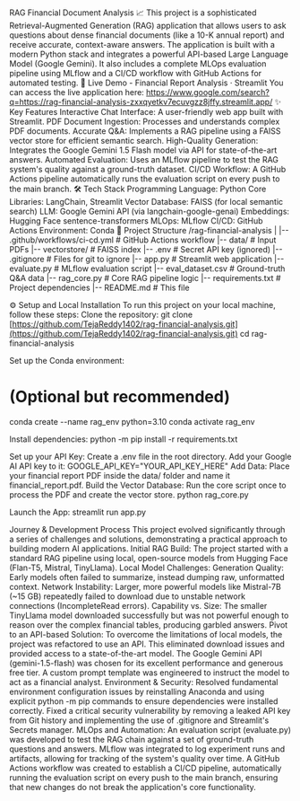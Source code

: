 RAG Financial Document Analysis 📈
This project is a sophisticated Retrieval-Augmented Generation (RAG) application that allows users to ask questions about dense financial documents (like a 10-K annual report) and receive accurate, context-aware answers.
The application is built with a modern Python stack and integrates a powerful API-based Large Language Model (Google Gemini). It also includes a complete MLOps evaluation pipeline using MLflow and a CI/CD workflow with GitHub Actions for automated testing.
🚀 Live Demo - Financial Report Analysis · Streamlit
You can access the live application here: https://www.google.com/search?q=https://rag-financial-analysis-zxxqyetkv7ecuvgzz8jffy.streamlit.app/
✨ Key Features
Interactive Chat Interface: A user-friendly web app built with Streamlit.
PDF Document Ingestion: Processes and understands complex PDF documents.
Accurate Q&A: Implements a RAG pipeline using a FAISS vector store for efficient semantic search.
High-Quality Generation: Integrates the Google Gemini 1.5 Flash model via API for state-of-the-art answers.
Automated Evaluation: Uses an MLflow pipeline to test the RAG system's quality against a ground-truth dataset.
CI/CD Workflow: A GitHub Actions pipeline automatically runs the evaluation script on every push to the main branch.
🛠️ Tech Stack
Programming Language: Python
Core Libraries: LangChain, Streamlit
Vector Database: FAISS (for local semantic search)
LLM: Google Gemini API (via langchain-google-genai)
Embeddings: Hugging Face sentence-transformers
MLOps: MLflow
CI/CD: GitHub Actions
Environment: Conda
📂 Project Structure
/rag-financial-analysis
|
|-- .github/workflows/ci-cd.yml # GitHub Actions workflow
|-- data/                       # Input PDFs
|-- vectorstore/                # FAISS index
|-- .env                        # Secret API key (ignored)
|-- .gitignore                  # Files for git to ignore
|-- app.py                      # Streamlit web application
|-- evaluate.py                 # MLflow evaluation script
|-- eval_dataset.csv            # Ground-truth Q&A data
|-- rag_core.py                 # Core RAG pipeline logic
|-- requirements.txt            # Project dependencies
|-- README.md                   # This file


⚙️ Setup and Local Installation
To run this project on your local machine, follow these steps:
Clone the repository:
git clone [https://github.com/TejaReddy1402/rag-financial-analysis.git](https://github.com/TejaReddy1402/rag-financial-analysis.git)
cd rag-financial-analysis


Set up the Conda environment:
# (Optional but recommended)
conda create --name rag_env python=3.10
conda activate rag_env


Install dependencies:
python -m pip install -r requirements.txt


Set up your API Key:
Create a .env file in the root directory.
Add your Google AI API key to it: GOOGLE_API_KEY="YOUR_API_KEY_HERE"
Add Data:
Place your financial report PDF inside the data/ folder and name it financial_report.pdf.
Build the Vector Database:
Run the core script once to process the PDF and create the vector store.
python rag_core.py


Launch the App:
streamlit run app.py


Journey & Development Process
This project evolved significantly through a series of challenges and solutions, demonstrating a practical approach to building modern AI applications.
Initial RAG Build: The project started with a standard RAG pipeline using local, open-source models from Hugging Face (Flan-T5, Mistral, TinyLlama).
Local Model Challenges:
Generation Quality: Early models often failed to summarize, instead dumping raw, unformatted context.
Network Instability: Larger, more powerful models like Mistral-7B (~15 GB) repeatedly failed to download due to unstable network connections (IncompleteRead errors).
Capability vs. Size: The smaller TinyLlama model downloaded successfully but was not powerful enough to reason over the complex financial tables, producing garbled answers.
Pivot to an API-based Solution:
To overcome the limitations of local models, the project was refactored to use an API. This eliminated download issues and provided access to a state-of-the-art model.
The Google Gemini API (gemini-1.5-flash) was chosen for its excellent performance and generous free tier. A custom prompt template was engineered to instruct the model to act as a financial analyst.
Environment & Security:
Resolved fundamental environment configuration issues by reinstalling Anaconda and using explicit python -m pip commands to ensure dependencies were installed correctly.
Fixed a critical security vulnerability by removing a leaked API key from Git history and implementing the use of .gitignore and Streamlit's Secrets manager.
MLOps and Automation:
An evaluation script (evaluate.py) was developed to test the RAG chain against a set of ground-truth questions and answers.
MLflow was integrated to log experiment runs and artifacts, allowing for tracking of the system's quality over time.
A GitHub Actions workflow was created to establish a CI/CD pipeline, automatically running the evaluation script on every push to the main branch, ensuring that new changes do not break the application's core functionality.
